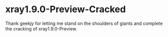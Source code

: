 # xray1.9.0-Preview-Cracked

Thank geekjy for letting me stand on the shoulders of giants and complete the cracking of xray1.9.0-Preview.
